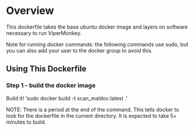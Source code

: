 # Overview

This dockerfile takes the base ubuntu docker image and layers on
software necessary to run ViperMonkey.

Note for running docker commands: the following commands use sudo, but
you can also add your user to the docker group to avoid this.

## Using This Dockerfile

### Step 1 - build the docker image
Build it!  'sudo docker build -t scan_maldoc:latest .'

NOTE: There is a period at the end of the command.  This tells docker
to look for the dockerfile in the current directory.  It is expected
to take 5+ minutes to build.


